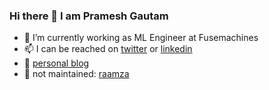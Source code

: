 ### Hi there 👋 I am Pramesh Gautam
- 🔭 I’m currently working as ML Engineer at Fusemachines
- 📫 I can be reached on [twitter](https://twitter.com/pmgautam_) or [linkedin](https://www.linkedin.com/in/gautampramesh/)
- :pencil: [personal blog](https://pmgautam.com)
- :pencil: not maintained: [raamza](https://ramzavil.wordpress.com)
<!--
**prameshgautam/prameshgautam** is a ✨ _special_ ✨ repository because its `README.md` (this file) appears on your GitHub profile.

Here are some ideas to get you started:

- 🔭 I’m currently working on ...
- 🌱 I’m currently learning ...
- 👯 I’m looking to collaborate on ...
- 🤔 I’m looking for help with ...
- 💬 Ask me about ...
- 📫 How to reach me: ...
- 😄 Pronouns: ...
- ⚡ Fun fact: ...
-->

